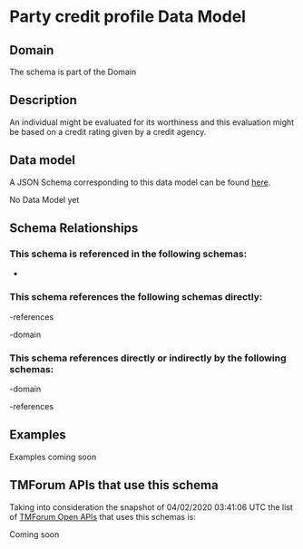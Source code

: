 # Party credit profile Data Model

## Domain

The  schema is part of the  Domain

## Description

An individual might be evaluated for its worthiness and this evaluation might be based on a credit rating given by a credit agency.

## Data model

A JSON Schema corresponding to this data model can be found
[here](https://github.com/tmforum-rand/schemas/blob/candidates/EngagedParty/PartyCreditProfile.schema.json).

No Data Model yet

## Schema Relationships

### This schema is referenced in the following schemas:

-

### This schema references the following schemas directly:

-references

-domain

### This schema references directly or indirectly by the following schemas:

-domain

-references



## Examples

Examples coming soon

## TMForum APIs that use this schema

Taking into consideration the snapshot of 04/02/2020 03:41:06 UTC the list of [TMForum Open APIs](https://www.tmforum.org/open-apis/) that uses this schemas is:

Coming soon